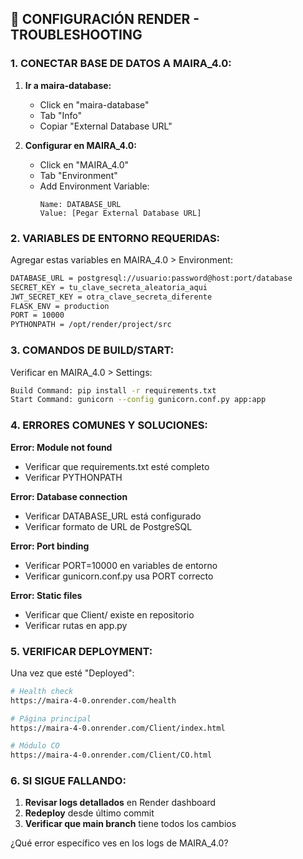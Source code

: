 ## 🔧 CONFIGURACIÓN RENDER - TROUBLESHOOTING

### 1. CONECTAR BASE DE DATOS A MAIRA_4.0:

1. **Ir a maira-database:**
   - Click en "maira-database"
   - Tab "Info" 
   - Copiar "External Database URL"

2. **Configurar en MAIRA_4.0:**
   - Click en "MAIRA_4.0"
   - Tab "Environment"
   - Add Environment Variable:
     ```
     Name: DATABASE_URL
     Value: [Pegar External Database URL]
     ```

### 2. VARIABLES DE ENTORNO REQUERIDAS:

Agregar estas variables en MAIRA_4.0 > Environment:

```bash
DATABASE_URL = postgresql://usuario:password@host:port/database
SECRET_KEY = tu_clave_secreta_aleatoria_aqui
JWT_SECRET_KEY = otra_clave_secreta_diferente
FLASK_ENV = production
PORT = 10000
PYTHONPATH = /opt/render/project/src
```

### 3. COMANDOS DE BUILD/START:

Verificar en MAIRA_4.0 > Settings:

```bash
Build Command: pip install -r requirements.txt
Start Command: gunicorn --config gunicorn.conf.py app:app
```

### 4. ERRORES COMUNES Y SOLUCIONES:

**Error: Module not found**
- Verificar que requirements.txt esté completo
- Verificar PYTHONPATH

**Error: Database connection**
- Verificar DATABASE_URL está configurado
- Verificar formato de URL de PostgreSQL

**Error: Port binding**
- Verificar PORT=10000 en variables de entorno
- Verificar gunicorn.conf.py usa PORT correcto

**Error: Static files**
- Verificar que Client/ existe en repositorio
- Verificar rutas en app.py

### 5. VERIFICAR DEPLOYMENT:

Una vez que esté "Deployed":

```bash
# Health check
https://maira-4-0.onrender.com/health

# Página principal  
https://maira-4-0.onrender.com/Client/index.html

# Módulo CO
https://maira-4-0.onrender.com/Client/CO.html
```

### 6. SI SIGUE FALLANDO:

1. **Revisar logs detallados** en Render dashboard
2. **Redeploy** desde último commit
3. **Verificar que main branch** tiene todos los cambios

¿Qué error específico ves en los logs de MAIRA_4.0?
